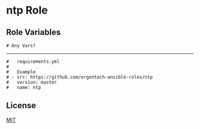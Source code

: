 ntp Role
=========


Role Variables
--------------

```
# Any Vars?
```

----------------

```
#   requirements.yml
#
#   Example
# - src: https://github.com/ergontech-ansible-roles/ntp
#   version: master
#   name: ntp
```

License
-------

[MIT](LICENSE)